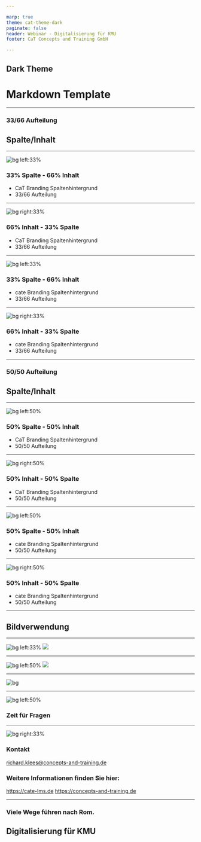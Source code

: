 ```yaml
---

marp: true
theme: cat-theme-dark
paginate: false
header: Webinar - Digitalisierung für KMU 
footer: CaT Concepts and Training GmbH

---
```


<!-- _class: title -->

## **Dark Theme**

# **Markdown Template**

---

<!-- _class: chapter -->
### **33/66 Aufteilung**
## **Spalte/Inhalt**

---

![bg left:33%](img/bg-cat-col33.png)
### 33% Spalte - 66% Inhalt 

* CaT Branding Spaltenhintergrund
* 33/66 Aufteilung

---

![bg right:33%](img/bg-cat-col33.png)
### 66% Inhalt - 33% Spalte

* CaT Branding Spaltenhintergrund
* 33/66 Aufteilung

---

![bg left:33%](img/bg-cate-col33.png)
### 33% Spalte - 66% Inhalt

* cate Branding Spaltenhintergrund
* 33/66 Aufteilung

---

![bg right:33%](img/bg-cate-col33.png)
### 66% Inhalt - 33% Spalte

* cate Branding Spaltenhintergrund
* 33/66 Aufteilung

---

<!-- _class: chapter -->
### **50/50 Aufteilung**
## **Spalte/Inhalt**

---

![bg left:50%](img/bg-cat-col50.png)
### 50% Spalte - 50% Inhalt

* CaT Branding Spaltenhintergrund
* 50/50 Aufteilung

---

![bg right:50%](img/bg-cat-col50.png)
### 50% Inhalt - 50% Spalte

* CaT Branding Spaltenhintergrund
* 50/50 Aufteilung

---

![bg left:50%](img/bg-cate-col50.png)
### 50% Spalte - 50% Inhalt

* cate Branding Spaltenhintergrund
* 50/50 Aufteilung

---

![bg right:50%](img/bg-cate-col50.png)
### 50% Inhalt - 50% Spalte

* cate Branding Spaltenhintergrund
* 50/50 Aufteilung

---

<!-- _class: chapter -->

## **Bildverwendung**

---

![bg left:33%](img/bg-cate-col33.png)
![](img/img-template66.png)

---

![bg left:50%](img/bg-cate-col50.png)
![](img/img-template50.png)

---

![bg](img/cate_onboard01.png)
<!-- _class: chapter -->

---

![bg left:50%](img/bg-cat-col33.png)
### Zeit für Fragen

---

![bg right:33%](img/bg-cat-col33.png)

### Kontakt
richard.klees@concepts-and-training.de
</br>

### Weitere Informationen finden Sie hier:

https://cate-lms.de
https://concepts-and-training.de

---

<!-- _class: chapter -->
### **Viele Wege führen nach Rom.**

## **Digitalisierung für KMU**

